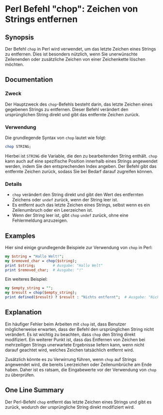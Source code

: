 <!--
Meta Description: # Perl Befehl "chop": Zeichen von Strings entfernen ## Synopsis Der Befehl `chop` in Perl wird verwendet, um das letzte Zeichen eines Strings zu entfe...
Meta Keywords: chop, string, zeichen, der, ist
-->

# Perl Befehl "chop": Zeichen von Strings entfernen

## Synopsis
Der Befehl `chop` in Perl wird verwendet, um das letzte Zeichen eines Strings zu entfernen. Dies ist besonders nützlich, wenn Sie unerwünschte Zeilenenden oder zusätzliche Zeichen von einer Zeichenkette löschen möchten.

## Documentation
### Zweck
Der Hauptzweck des `chop`-Befehls besteht darin, das letzte Zeichen eines gegebenen Strings zu entfernen. Dieser Befehl verändert den ursprünglichen String direkt und gibt das entfernte Zeichen zurück.

### Verwendung
Die grundlegende Syntax von `chop` lautet wie folgt:

```perl
chop STRING;
```

Hierbei ist `STRING` die Variable, die den zu bearbeitenden String enthält. `chop` kann auch auf eine spezifische Position innerhalb eines Strings angewendet werden, indem Sie den entsprechenden Index angeben. Der Befehl gibt das entfernte Zeichen zurück, sodass Sie bei Bedarf darauf zugreifen können.

### Details
- `chop` verändert den String direkt und gibt den Wert des entfernten Zeichens oder `undef` zurück, wenn der String leer ist.
- Es entfernt auch das letzte Zeichen eines Strings, selbst wenn es ein Zeilenumbruch oder ein Leerzeichen ist.
- Wenn der String leer ist, gibt `chop` `undef` zurück, ohne eine Fehlermeldung anzuzeigen.

## Examples
Hier sind einige grundlegende Beispiele zur Verwendung von `chop` in Perl:

```perl
my $string = "Hallo Welt!";
my $removed_char = chop($string);
print $string;        # Ausgabe: "Hallo Welt"
print $removed_char;  # Ausgabe: "!"
```

Ein weiteres Beispiel:

```perl
my $empty_string = "";
my $result = chop($empty_string);
print defined($result) ? $result : "Nichts entfernt";  # Ausgabe: "Nichts entfernt"
```

## Explanation
Ein häufiger Fehler beim Arbeiten mit `chop` ist, dass Benutzer möglicherweise erwarten, dass der Befehl den ursprünglichen String nicht verändert. Es ist wichtig zu beachten, dass `chop` den String direkt modifiziert. Ein weiterer Punkt ist, dass das Entfernen von Zeichen bei mehrzeiligen Strings unerwartete Ergebnisse liefern kann, wenn nicht darauf geachtet wird, welches Zeichen tatsächlich entfernt wird.

Zusätzlich könnte es zu Verwirrung führen, wenn `chop` auf Strings angewendet wird, die bereits Leerzeichen oder Zeilenumbrüche am Ende haben. Daher ist es ratsam, die Eingabewerte vor der Verwendung von `chop` zu überprüfen.

## One Line Summary
Der Perl-Befehl `chop` entfernt das letzte Zeichen eines Strings und gibt es zurück, wodurch der ursprüngliche String direkt modifiziert wird.